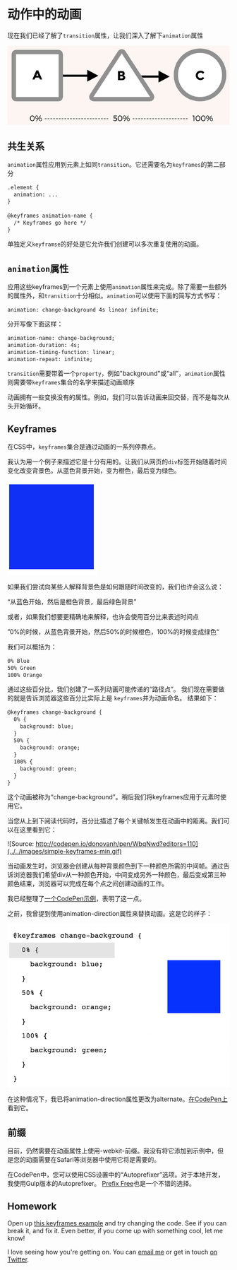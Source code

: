 # 动作中的动画

现在我们已经了解了`transition`属性，让我们深入了解下`animation`属性

![](../../images/abc.png)

## 共生关系

`animation`属性应用到元素上如同`transition`。它还需要名为`keyframes`的第二部分

    .element {
      animation: ...
    }
    
    @keyframes animation-name {
      /* Keyframes go here */
    }

单独定义`keyframse`的好处是它允许我们创建可以多次重复使用的动画。

## `animation`属性

应用这些keyframes到一个元素上使用`animation`属性来完成。除了需要一些额外的属性外，和`transition`十分相似。`animation`可以使用下面的简写方式书写：

    animation: change-background 4s linear infinite;

分开写像下面这样：

    animation-name: change-background;
    animation-duration: 4s;
    animation-timing-function: linear;
    animation-repeat: infinite;

`transition`需要带着一个`property`，例如"background"或“all”，`animation`属性则需要带`keyframes`集合的名字来描述动画顺序

动画拥有一些变换没有的属性。例如，我们可以告诉动画来回交替，而不是每次从头开始循环。

## Keyframes

在CSS中，`keyframes`集合是通过动画的一系列停靠点。

我认为用一个例子来描述它是十分有用的。让我们从网页的`div`标签开始随着时间变化改变背景色。从蓝色背景开始，变为橙色，最后变为绿色。

![](../../images/change-background-min.gif)

如果我们尝试向某些人解释背景色是如何跟随时间改变的，我们也许会这么说：

“从蓝色开始，然后是橙色背景，最后绿色背景”

或者，如果我们想要更精确地来解释，也许会使用百分比来表述时间点

”0%的时候，从蓝色背景开始，然后50%的时候橙色，100%的时候变成绿色“

我们可以概括为：

    0% Blue
    50% Green
    100% Orange

通过这些百分比，我们创建了一系列动画可能传递的“路径点”。 我们现在需要做的就是告诉浏览器这些百分比实际上是 `keyframes`并为动画命名。 结果如下：



    @keyframes change-background {
      0% {
        background: blue;
      }
      50% {
        background: orange;
      }
      100% {
        background: green;
      }
    }

这个动画被称为“change-background”。稍后我们将keyframes应用于元素时使用它。

当您从上到下阅读代码时，百分比描述了每个关键帧发生在动画中的距离。我们可以在这里看到它：

![Source: http://codepen.io/donovanh/pen/WbqNwd?editors=110](../../images/simple-keyframes-min.gif)

当动画发生时，浏览器会创建从每种背景颜色到下一种颜色所需的中间帧。通过告诉浏览器我们希望div从一种颜色开始，中间变成另外一种颜色，最后变成第三种颜色结束，浏览器可以完成在每个点之间创建动画的工作。

我已经整理了[一个CodePen示例](http://codepen.io/donovanh/pen/WbqNwd?editors=110)，表明了这一点。

之前，我曾提到使用animation-direction属性来替换动画。这是它的样子：

![](../../images/simple-keyframes-alternating-min.gif)

在这种情况下，我已将animation-direction属性更改为alternate。[在CodePen上](http://codepen.io/donovanh/pen/NPZqej)看到它。

## 前缀

目前，仍然需要在动画属性上使用-webkit-前缀。我没有将它添加到示例中，但是您的动画需要在Safari等浏览器中使用它将是需要的。

在CodePen中，您可以使用CSS设置中的“Autoprefixer”选项。对于本地开发，我使用Gulp版本的Autoprefixer。 [Prefix Free](http://leaverou.github.io/prefixfree/)也是一个不错的选择。

## Homework

Open up [this keyframes example](http://codepen.io/donovanh/pen/WbqNwd?editors=110) and try changing the code. See if you can break it, and fix it. Even better, if you come up with something cool, let me know!

I love seeing how you're getting on. You can [email me](mailto:donovan@cssanimation.rocks) or get in touch [on Twitter](https://twitter.com/donovanh).